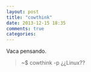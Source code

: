```yaml
---
layout: post
title: "cowthink"
date: 2013-12-15 18:35
comments: true
categories: 
---
```

Vaca pensando.

>~$ cowthink -p ¿¿Linux??

